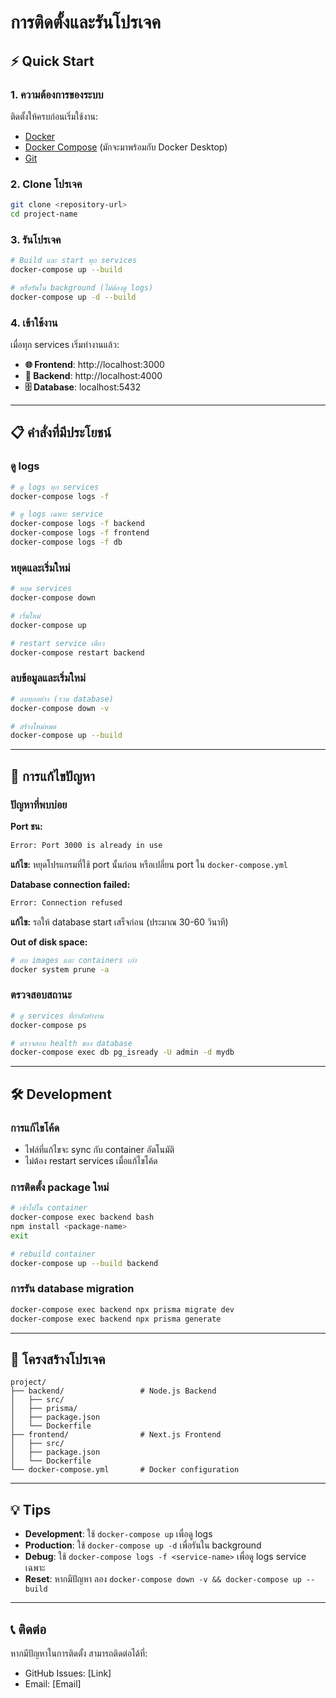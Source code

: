 # การติดตั้งและรันโปรเจค

## ⚡ Quick Start

### 1. ความต้องการของระบบ
ติดตั้งให้ครบก่อนเริ่มใช้งาน:
- [Docker](https://www.docker.com/products/docker-desktop)
- [Docker Compose](https://docs.docker.com/compose/install/) (มักจะมาพร้อมกับ Docker Desktop)
- [Git](https://git-scm.com/downloads)

### 2. Clone โปรเจค
```bash
git clone <repository-url>
cd project-name
```

### 3. รันโปรเจค
```bash
# Build และ start ทุก services
docker-compose up --build

# หรือรันใน background (ไม่ต้องดู logs)
docker-compose up -d --build
```

### 4. เข้าใช้งาน
เมื่อทุก services เริ่มทำงานแล้ว:

- **🌐 Frontend**: http://localhost:3000
- **🚀 Backend**: http://localhost:4000  
- **🗄️ Database**: localhost:5432

---

## 📋 คำสั่งที่มีประโยชน์

### ดู logs
```bash
# ดู logs ทุก services
docker-compose logs -f

# ดู logs เฉพาะ service
docker-compose logs -f backend
docker-compose logs -f frontend
docker-compose logs -f db
```

### หยุดและเริ่มใหม่
```bash
# หยุด services
docker-compose down

# เริ่มใหม่
docker-compose up

# restart service เดียว
docker-compose restart backend
```

### ลบข้อมูลและเริ่มใหม่
```bash
# ลบทุกอย่าง (รวม database)
docker-compose down -v

# สร้างใหม่หมด
docker-compose up --build
```

---

## 🔧 การแก้ไขปัญหา

### ปัญหาที่พบบ่อย

**Port ชน:**
```bash
Error: Port 3000 is already in use
```
**แก้ไข:** หยุดโปรแกรมที่ใช้ port นั้นก่อน หรือเปลี่ยน port ใน `docker-compose.yml`

**Database connection failed:**
```bash
Error: Connection refused
```
**แก้ไข:** รอให้ database start เสร็จก่อน (ประมาณ 30-60 วินาที)

**Out of disk space:**
```bash
# ลบ images และ containers เก่า
docker system prune -a
```

### ตรวจสอบสถานะ
```bash
# ดู services ที่กำลังทำงาน
docker-compose ps

# ตรวจสอบ health ของ database
docker-compose exec db pg_isready -U admin -d mydb
```

---

## 🛠️ Development

### การแก้ไขโค้ด
- ไฟล์ที่แก้ไขจะ sync กับ container อัตโนมัติ
- ไม่ต้อง restart services เมื่อแก้ไขโค้ด

### การติดตั้ง package ใหม่
```bash
# เข้าไปใน container
docker-compose exec backend bash
npm install <package-name>
exit

# rebuild container
docker-compose up --build backend
```

### การรัน database migration
```bash
docker-compose exec backend npx prisma migrate dev
docker-compose exec backend npx prisma generate
```

---

## 📁 โครงสร้างโปรเจค

```
project/
├── backend/                 # Node.js Backend
│   ├── src/
│   ├── prisma/
│   ├── package.json
│   └── Dockerfile
├── frontend/                # Next.js Frontend  
│   ├── src/
│   ├── package.json
│   └── Dockerfile
└── docker-compose.yml       # Docker configuration
```

---

## 💡 Tips

- **Development**: ใช้ `docker-compose up` เพื่อดู logs
- **Production**: ใช้ `docker-compose up -d` เพื่อรันใน background  
- **Debug**: ใช้ `docker-compose logs -f <service-name>` เพื่อดู logs service เฉพาะ
- **Reset**: หากมีปัญหา ลอง `docker-compose down -v && docker-compose up --build`

---

## 📞 ติดต่อ

หากมีปัญหาในการติดตั้ง สามารถติดต่อได้ที่:
- GitHub Issues: [Link]
- Email: [Email]